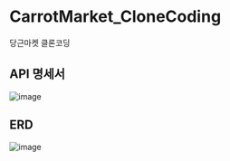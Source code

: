 # CarrotMarket_CloneCoding
당근마켓 클론코딩

## API 명세서
![image](https://user-images.githubusercontent.com/76817418/197801823-11425d32-5559-49da-8d60-c4acc9ab5b8e.png")

## ERD 
![image](https://user-images.githubusercontent.com/76817418/197801915-0c56b00d-d211-4076-93ca-b1d54a310850.png)
